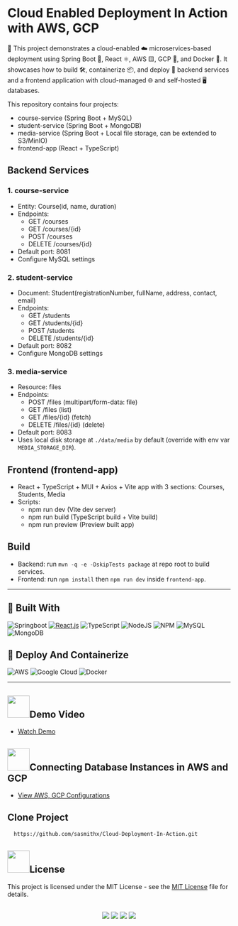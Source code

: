 
# Cloud Enabled Deployment In Action with AWS, GCP

🚀 This project demonstrates a cloud-enabled ☁️ microservices-based deployment using Spring Boot 🍃, React ⚛️, AWS 🟨, GCP 🔵, and Docker 🐳.
It showcases how to build 🛠️, containerize 📦, and deploy 🚢 backend services and a frontend application with cloud-managed 🌐 and self-hosted 🖥️ databases.

This repository contains four projects:

- course-service (Spring Boot + MySQL)
- student-service (Spring Boot + MongoDB)
- media-service (Spring Boot + Local file storage, can be extended to S3/MinIO)
- frontend-app (React + TypeScript)

## Backend Services

### 1. course-service
- Entity: Course(id, name, duration)
- Endpoints:
    - GET /courses
    - GET /courses/{id}
    - POST /courses
    - DELETE /courses/{id}
- Default port: 8081
- Configure MySQL settings

### 2. student-service
- Document: Student(registrationNumber, fullName, address, contact, email)
- Endpoints:
    - GET /students
    - GET /students/{id}
    - POST /students
    - DELETE /students/{id}
- Default port: 8082
- Configure MongoDB settings

### 3. media-service
- Resource: files
- Endpoints:
    - POST /files (multipart/form-data: file)
    - GET /files (list)
    - GET /files/{id} (fetch)
    - DELETE /files/{id} (delete)
- Default port: 8083
- Uses local disk storage at `./data/media` by default (override with env var `MEDIA_STORAGE_DIR`).

## Frontend (frontend-app)
- React + TypeScript + MUI + Axios + Vite app with 3 sections: Courses, Students, Media
- Scripts:
    - npm run dev (Vite dev server)
    - npm run build (TypeScript build + Vite build)
    - npm run preview (Preview built app)

## Build

- Backend: run `mvn -q -e -DskipTests package` at repo root to build services.
- Frontend: run `npm install` then `npm run dev` inside `frontend-app`.

---  

## 📌 Built With

![Springboot](https://img.shields.io/badge/Spring_Boot-6DB33F?style=for-the-badge&logo=spring-boot&logoColor=white)
[![React.js](https://img.shields.io/badge/React-000000?style=for-the-badge&logo=react&logoColor=61DAFB)](https://react.dev/)
![TypeScript](https://img.shields.io/badge/TypeScript-007ACC?style=for-the-badge&logo=typescript&logoColor=white)
![NodeJS](https://img.shields.io/badge/node.js-6DA55F?style=for-the-badge&logo=node.js&logoColor=white)
![NPM](https://img.shields.io/badge/NPM-%23000000.svg?style=for-the-badge&logo=npm&logoColor=white)
![MySQL](	https://img.shields.io/badge/MySQL-005C84?style=for-the-badge&logo=mysql&logoColor=white)
![MongoDB](https://img.shields.io/badge/MongoDB-%234ea94b.svg?style=for-the-badge&logo=mongodb&logoColor=white)

## 📌 Deploy And Containerize

![AWS](https://img.shields.io/badge/AWS-000000?style=for-the-badge&logo=amazonaws&logoColor=FF9900)
![Google Cloud](https://img.shields.io/badge/Google_Cloud-4285F4?style=for-the-badge&logo=google-cloud&logoColor=white)
![Docker](https://img.shields.io/badge/Docker-2CA5E0?style=for-the-badge&logo=docker&logoColor=white)

---

##  <img src="https://raw.githubusercontent.com/Tarikul-Islam-Anik/Animated-Fluent-Emojis/master/Emojis/Travel%20and%20places/High%20Voltage.png" style="width: 50px; height: 50px;" alt="">Demo Video

- [Watch Demo](https://drive.google.com/file/d/10DJfSJDkzuR5-c9kWxQ5wTiJiTg0Em9-/view?usp=sharing)

##  <img src="https://user-images.githubusercontent.com/74038190/216122003-1c7d9078-357a-47f5-81c7-1c4f2552e143.png" style="width: 50px; height: 50px;" alt="">Connecting Database Instances in AWS and GCP

- [View AWS, GCP Configurations](https://www.notion.so/Cloud-Deployment-In-Action-2631c3d19714802d8acde6264a28dad2?source=copy_link)

## Clone Project


```bash
  https://github.com/sasmithx/Cloud-Deployment-In-Action.git
```
## <img src="https://user-images.githubusercontent.com/74038190/216122069-5b8169d7-1d8e-4a13-b245-a8e4176c99f8.png" style="width: 50px; height: 50px;" alt="">License
This project is licensed under the MIT License - see the [MIT License](LICENSE) file for details.

<br>

<div align="center">
  <img src="https://img.shields.io/badge/AWS-000000?style=for-the-badge&logo=amazonaws&logoColor=FF9900" />
  <img src="https://img.shields.io/badge/Google_Cloud-4285F4?style=for-the-badge&logo=google-cloud&logoColor=white" />
  <img src="https://img.shields.io/badge/Docker-2CA5E0?style=for-the-badge&logo=docker&logoColor=white" />
  <img src="https://img.shields.io/badge/Ubuntu-E95420?style=for-the-badge&logo=ubuntu&logoColor=white" />
</div> <br>